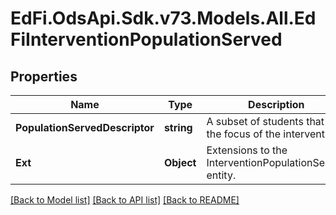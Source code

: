 # EdFi.OdsApi.Sdk.v73.Models.All.EdFiInterventionPopulationServed

## Properties

Name | Type | Description | Notes
------------ | ------------- | ------------- | -------------
**PopulationServedDescriptor** | **string** | A subset of students that are the focus of the intervention. | 
**Ext** | **Object** | Extensions to the InterventionPopulationServed entity. | [optional] 

[[Back to Model list]](../../README.md#documentation-for-models) [[Back to API list]](../../README.md#documentation-for-api-endpoints) [[Back to README]](../../README.md)

